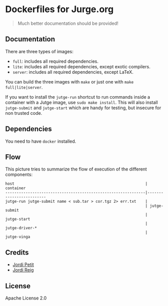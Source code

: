 # Dockerfiles for Jurge.org

> Much better documentation should be provided!


## Documentation

There are three types of images:

- `full`: includes all required dependencies.
- `lite`: includes all required dependencies, except exotic compilers.
- `server`: includes all required dependencies, except LaTeX.

You can build the three images with `make` or just one with `make full|lite|server`.

If you want to install the `jutge-run` shortcut to run commands inside a container with a Jutge image, use
`sudo make install`. This will also install `jutge-submit` and `jutge-start` which are handy for testing, but insecure for non trusted code.


## Dependencies

You need to have `docker` installed.


## Flow

This picture tries to summarize the flow of execution of the different components:

```
host                                                          | container
--------------------------------------------------------------|-------------------------
jutge-run jutge-submit name < sub.tar > cor.tgz 2> err.txt    |
                                                              | jutge-submit
                                                              |     jutge-start
                                                              |         jutge-driver-*
                                                              |             jutge-vinga
```


## Credits

- [Jordi Petit](https://github.com/jordi-petit)
- [Jordi Reig](https://github.com/jordireig)


## License

Apache License 2.0
